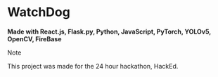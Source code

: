 # WatchDog
**Made with React.js, Flask.py, Python, JavaScript, PyTorch, YOLOv5, OpenCV, FireBase**

>[!NOTE]
>This project was made for the 24 hour hackathon, HackEd.


